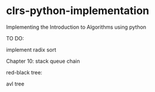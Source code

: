 # clrs-python-implementation
Implementing the Introduction to Algorithms using python

TO DO:

implement
radix sort

Chapter 10:
stack
queue
chain

red-black tree:

avl tree
